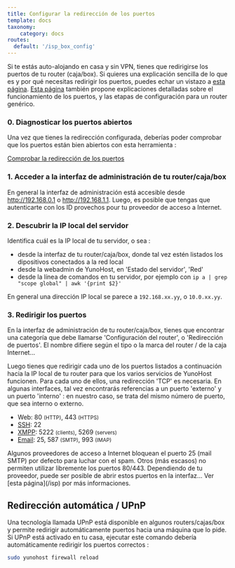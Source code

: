 ```yaml
---
title: Configurar la redirección de los puertos
template: docs
taxonomy:
    category: docs
routes:
  default: '/isp_box_config'
---
```


Si te estás auto-alojando en casa y sin VPN, tienes que redirigirse los puertos de tu router (caja/box). Si quieres una explicación sencilla de lo que es y por qué necesitas redirigir los puertos, puedes echar un vistazo a [esta página](/port_forwarding). [Esta página](https://www.testdevelocidad.es/configuraciones/abrir-correctamente-los-puertos-router/) también propone explicaciones detalladas sobre el funcionamiento de los puertos, y las etapas de configuración para un router genérico.

### 0. Diagnosticar los puertos abiertos

Una vez que tienes la redirección configurada, deberías poder comprobar que los puertos están bien abiertos con esta herramienta : 

<a class="btn btn-default" href="http://ports.yunohost.org">Comprobar la redirección de los puertos</a>

### 1. Acceder a la interfaz de administración de tu router/caja/box

En general la interfaz de administración está accesible desde http://192.168.0.1 o http://192.168.1.1. 
Luego, es posible que tengas que autenticarte con los ID provechos pour tu proveedor de acceso a Internet.

### 2. Descubrir la IP local del servidor

Identifica cuál es la IP local de tu servidor, o sea :
- desde la interfaz de tu router/caja/box, donde tal vez estén listados los dipositivos conectados a la red local
- desde la webadmin de YunoHost, en 'Estado del servidor', 'Red'
- desde la línea de comandos en tu servidor, por ejemplo con `ip a | grep "scope global" | awk '{print $2}'`

En general una dirección IP local se parece a `192.168.xx.yy`, o `10.0.xx.yy`.

### 3. Redirigir los puertos

En la interfaz de administración de tu router/caja/box, tienes que encontrar una categoría que debe llamarse 'Configuración del router', o 'Redirección de puertos'. El nombre difiere según el tipo o la marca del router / de la caja Internet...

Luego tienes que redirigir cada uno de los puertos listados a continuación hacia la IP local de tu router para que los varios servicios de YunoHost funcionen. Para cada uno de ellos, una redirección 'TCP' es necesaria. En algunas interfaces, tal vez encontrarás referencias a un puerto 'externo' y un puerto 'interno' : en nuestro caso, se trata del mismo número de puerto, que sea interno o externo.

* Web: 80 <small>(HTTP)</small>, 443 <small>(HTTPS)</small>
* [SSH](/ssh): 22
* [XMPP](/XMPP): 5222 <small>(clients)</small>, 5269 <small>(servers)</small>
* [Email](/email): 25, 587 <small>(SMTP)</small>, 993 <small>(IMAP)</small>

<div class="alert alert-warning" markdown="1">
<span class="glyphicon glyphicon-warning-sign"></span> Algunos proveedores de acceso a Internet bloquean el puerto 25 (mail SMTP) por defecto para luchar con el spam. Otros (más escasos) no permiten utilizar libremente los puertos 80/443. Dependiendo de tu proveedor, puede ser posible de abrir estos puertos en la interfaz... Ver [esta página](/isp) por más informaciones.
</div>

## Redirección automática / UPnP

Una tecnología llamada UPnP está disponible en algunos routers/cajas/box y permite redirigir automáticamente puertos hacia una máquina que lo pide. Si UPnP está activado en tu casa, ejecutar este comando debería automáticamente redirigir los puertos correctos :


```bash
sudo yunohost firewall reload
```

